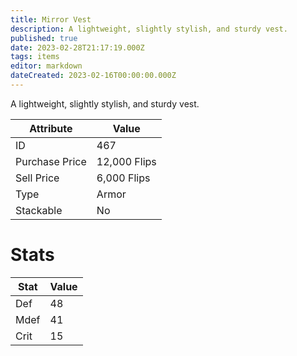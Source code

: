 ```yaml
---
title: Mirror Vest
description: A lightweight, slightly stylish, and sturdy vest.
published: true
date: 2023-02-28T21:17:19.000Z
tags: items
editor: markdown
dateCreated: 2023-02-16T00:00:00.000Z
---
```


A lightweight, slightly stylish, and sturdy vest.

|Attribute|Value|
|-|-|
|ID|467|
|Purchase Price|12,000 Flips|
|Sell Price|6,000 Flips|
|Type|Armor|
|Stackable|No|

# Stats
|Stat|Value|
|-|-|
|Def|48|
|Mdef|41|
|Crit|15|
